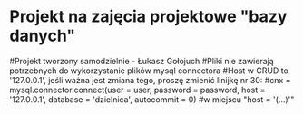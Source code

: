 # Projekt na zajęcia projektowe "bazy danych"
#Projekt tworzony samodzielnie - Łukasz Gołojuch
#Pliki nie zawierają potrzebnych do wykorzystanie plików mysql connectora
#Host w CRUD to '127.0.0.1', jeśli ważna jest zmiana tego, proszę zmienić linijkę nr 30:
#cnx = mysql.connector.connect(user = user, password = password, host = '127.0.0.1', database = 'dzielnica', autocommit = 0)
#w miejscu "host = '(...)'"
